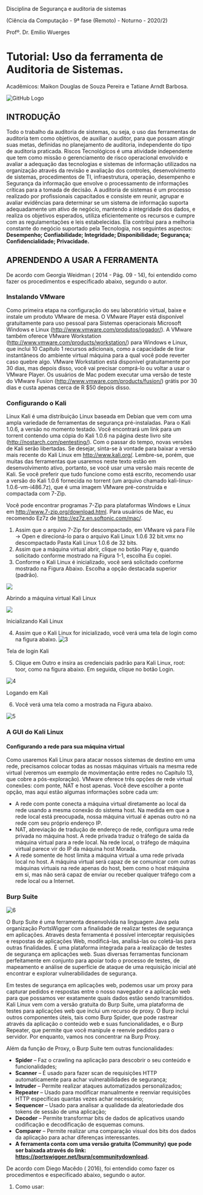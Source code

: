  
Disciplina de Segurança e auditoria de sistemas

(Ciência da Computação - 9ª fase (Remoto) - Noturno - 2020/2) 

Profº. Dr. Emilio Wuerges
# Tutorial: Uso da ferramenta de Auditoria de Sistemas.
Acadêmicos: Maikon Douglas de Souza Pereira e Tatiane Arndt Barbosa.

![GitHub Logo](https://imagens.tiespecialistas.com.br/2016/05/seguranca_teclado_cadeado1-1280x720.jpg)


## INTRODUÇÃO

Todo o trabalho da auditoria de sistemas, ou seja, o uso das ferramentas de auditoria tem como objetivos,
de auxiliar o auditor, para que possam atingir suas metas, definidas no planejamento de auditoria, independente
do tipo de auditoria praticada. Riscos Tecnológicos é uma atividade independente que tem como missão o gerenciamento
de risco operacional envolvido e avaliar a adequação das tecnologias e sistemas de informação utilizados na organização através 
da revisão e avaliação dos controles, desenvolvimento de sistemas, procedimentos de TI, infraestrutura, operação, desempenho e 
Segurança da informação que envolve o processamento de informações críticas para a tomada de decisão. A auditoria de sistemas
é um processo realizado por profissionais capacitados e consiste em reunir, agrupar e avaliar evidências para determinar se um 
sistema de informação suporta adequadamente um ativo de negócio, mantendo a integridade dos dados, e realiza os objetivos esperados, 
utiliza eficientemente os recursos e cumpre com as regulamentações e leis estabelecidas. Ela contribui para a melhoria constante do 
negócio suportado pela Tecnologia, nos seguintes aspectos: 
**Desempenho; Confiabilidade; Integridade; Disponibilidade; Segurança; Confidencialidade; Privacidade.**

## APRENDENDO A USAR A FERRAMENTA
De acordo com Georgia Weidman ( 2014 - Pág. 09 - 14),  foi entendido como fazer os procedimentos e especificado abaixo, segundo o autor.
### Instalando VMware 
Como primeira etapa na configuração do seu laboratório virtual, baixe e instale um produto VMware de mesa.
O VMware Player está disponível gratuitamente para uso pessoal para Sistemas operacionais Microsoft Windows 
e Linux (http://www.vmware.com/produtos/jogador/). A VMware também oferece VMware Workstation (http://www.vmware.com/products/workstation/)
para Windows e Linux, que inclui 10 Capítulo 1 recursos adicionais, como a capacidade de tirar instantâneos do ambiente virtual máquina para 
a qual você pode reverter caso quebre algo. VMware Workstation está disponível gratuitamente por 30 dias, mas depois disso, você vai precisar 
comprá-lo ou voltar a usar o VMware Player. Os usuários de Mac podem executar uma versão de teste do VMware Fusion (http://www.vmware.com/products/fusion/)
grátis por 30 dias e custa apenas cerca de R $50 depois disso. 
### Configurando o Kali 
Linux Kali é uma distribuição Linux baseada em Debian que vem com uma ampla variedade de ferramentas de segurança pré-instaladas.
Para o Kali 1.0.6, a versão no momento testado. Você encontrará um link para um torrent contendo uma cópia do Kali 1.0.6 na página
deste livro site (http://nostarch.com/pentesting/). Com o passar do tempo, novas versões de Kali serão libertadas. Se desejar, sinta-se 
à vontade para baixar a versão mais recente do Kali Linux em http://www.kali.org/. Lembre-se, porém, que muitas das ferramentas que usaremos
neste texto estão em desenvolvimento ativo, portanto, se você usar uma versão mais recente de Kali. Se você preferir que tudo funcione como 
está escrito, recomendo usar a versão do Kali 1.0.6 fornecida no torrent (um arquivo chamado kali-linux-1.0.6-vm-i486.7z), que é uma imagem 
VMware pré-construída e compactada com 7-Zip. 

Você pode encontrar programas 7-Zip para plataformas Windows e Linux em http://www.7-zip.org/download.html. Para usuários de Mac, eu recomendo Ez7z 
de http://ez7z.en.softonic.com/mac/.
  
1. Assim que o arquivo 7-Zip for descompactado, em VMware vá para File -> Open e direcioná-lo para o arquivo Kali Linux 1.0.6 32 bit.vmx no descompactado Pasta Kali Linux 1.0.6 de 32 bits.
2. Assim que a máquina virtual abrir, clique no botão Play e, quando solicitado conforme mostrado na Figura 1-1, escolha Eu copiei.
3. Conforme o Kali Linux é inicializado, você será solicitado conforme mostrado na Figura Abaixo. Escolha a opção destacada superior (padrão).

![](https://user-images.githubusercontent.com/27319290/110725173-e5f5e480-81f5-11eb-8401-0d61eabb49ce.png)
 
 Abrindo a máquina virtual Kali Linux
 
 ![](https://user-images.githubusercontent.com/27319290/110725357-3ff6aa00-81f6-11eb-981c-3e1fd097d56f.png)
 
 Inicializando Kali Linux
  
4. Assim que o Kali Linux for inicializado, você verá uma tela de login como na figura abaixo.
![3](https://user-images.githubusercontent.com/27319290/110725532-85b37280-81f6-11eb-8840-d970d01dc093.png)

Tela de login Kali

5. Clique em Outro e insira as credenciais padrão para Kali Linux, root: toor, como na figura abaixo. Em seguida, clique no botão Login.

![4](https://user-images.githubusercontent.com/27319290/110725806-f9557f80-81f6-11eb-9178-84dba275347b.png)

Logando em Kali

6. Você verá uma tela como a mostrada na Figura abaixo.

![5](https://user-images.githubusercontent.com/27319290/110725879-19853e80-81f7-11eb-9d80-b3c4eb219181.png)

### A GUI do Kali Linux

#### Configurando a rede para sua máquina virtual
Como usaremos Kali Linux para atacar nossos sistemas de destino em uma rede, precisamos colocar todas as nossas máquinas virtuais na mesma rede virtual (veremos um exemplo de movimentação entre redes no Capítulo 13, que cobre a pós-exploração). VMware oferece três opções de rede virtual conexões: com ponte, NAT e host apenas. Você deve escolher a ponte opção, mas aqui estão algumas informações sobre cada um:

- A rede com ponte conecta a máquina virtual diretamente ao local da rede usando a mesma conexão do sistema host. Na medida em que a rede local está preocupada, nossa máquina virtual é apenas outro nó na rede com seu próprio endereço IP.
- NAT, abreviação de tradução de endereço de rede, configura uma rede privada no máquina host. A rede privada traduz o tráfego de saída da máquina virtual para a rede local. Na rede local, o tráfego de máquina virtual parece vir do IP da máquina host Morada.
- A rede somente de host limita a máquina virtual a uma rede privada local no host. A máquina virtual será capaz de se comunicar com outras máquinas virtuais na rede apenas do host, bem como o host máquina em si, mas não será capaz de enviar ou receber qualquer tráfego com a rede local ou a Internet.

### Burp Suite

![6](https://user-images.githubusercontent.com/27319290/110726107-9ca69480-81f7-11eb-96e9-7248f7ef876c.png)

O Burp Suite é uma ferramenta desenvolvida na linguagem Java pela organização PortsWigger com a finalidade de realizar testes de segurança em aplicações. Através desta ferramenta é possível interceptar requisições e respostas de aplicações Web, modificá-las, analisá-las ou coletá-las para outras finalidades. É uma plataforma integrada para a realização de testes de segurança em aplicações web. Suas diversas ferramentas funcionam perfeitamente em conjunto para apoiar todo o processo de testes, de mapeamento e análise de superfície de ataque de uma requisição inicial até encontrar e explorar vulnerabilidades de segurança.

Em testes de segurança em aplicações web, podemos usar um proxy para capturar pedidos e respostas entre o nosso navegador e a aplicação web para que possamos ver exatamente quais dados estão sendo transmitidos. Kali Linux vem com a versão gratuita do Burp Suite, uma plataforma de testes para aplicações web que inclui um recurso de proxy. O Burp inclui outros componentes úteis, tais como Burp Spider, que pode rastrear através da aplicação o conteúdo web e suas funcionalidades, e o Burp Repeater, que permite que você manipule e reenvie pedidos para o servidor. Por enquanto, vamos nos concentrar na Burp Proxy.

Além da função de Proxy, o Burp Suite tem outras funcionalidades:
- **Spider** – Faz o crawling na aplicação para descobrir o seu conteúdo e funcionalidades;
- **Scanner** – É usado para fazer scan de requisições HTTP automaticamente para achar vulnerabilidades de segurança;
- **Intruder** – Permite realizar ataques automatizados personalizados;
- **Repeater** – Usado para modificar manualmente e reenviar requisições HTTP específicas quantas vezes achar necessário;
- **Sequencer** – Usado para analisar a qualidade da aleatoriedade dos tokens de sessão de uma aplicação;
- **Decoder** – Permite transformar bits de dados de aplicativos usando codificação e decodificação de esquemas comuns.
- **Comparer** – Permite realizar uma comparação visual dos bits dos dados da aplicação para achar diferenças interessantes.
- **A ferramenta conta com uma versão gratuita (Community) que pode ser baixada através do link: https://portswigger.net/burp/communitydownload.**

De acordo com Diego Macêdo ( 2016),  foi entendido como fazer os procedimentos e especificado abaixo, segundo o autor.

1. Como usar: 



